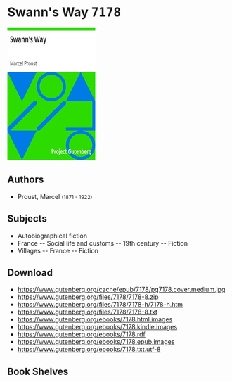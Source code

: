 # Swann's Way <kbd>7178</kbd>

![](./cover.medium.jpg "")

## Authors


 - Proust, Marcel <small>(1871 - 1922)</small>

## Subjects


 - Autobiographical fiction
 - France -- Social life and customs -- 19th century -- Fiction
 - Villages -- France -- Fiction

## Download


 - https://www.gutenberg.org/cache/epub/7178/pg7178.cover.medium.jpg
 - https://www.gutenberg.org/files/7178/7178-8.zip
 - https://www.gutenberg.org/files/7178/7178-h/7178-h.htm
 - https://www.gutenberg.org/files/7178/7178-8.txt
 - https://www.gutenberg.org/ebooks/7178.html.images
 - https://www.gutenberg.org/ebooks/7178.kindle.images
 - https://www.gutenberg.org/ebooks/7178.rdf
 - https://www.gutenberg.org/ebooks/7178.epub.images
 - https://www.gutenberg.org/ebooks/7178.txt.utf-8

## Book Shelves


